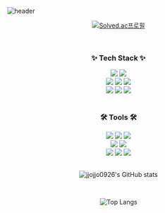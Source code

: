 ![header](https://capsule-render.vercel.app/api?type=waving&color=auto&height=300&text=Jaewon's%20Github&desc=BackEnd%20Development%20Log&fontAlign=55&Desc&descAlign=80)

<div align="center">

[![Solved.ac프로필](http://mazassumnida.wtf/api/v2/generate_badge?boj=jjojjo0926)](https://solved.ac/jjojjo0926)
</div>


<br>

<h3 align="center">✨ Tech Stack ✨</h3>

<div align="center">
<img src="https://img.shields.io/badge/springboot-6DB33F.svg?style=for-the-badge&logo=springboot&logoColor=ffffff" />
<img src="https://img.shields.io/badge/springsecurity-6DB33F.svg?style=for-the-badge&logo=springsecurity&logoColor=ffffff" />

</div>

<div align="center">
<img src="https://img.shields.io/badge/java-007396.svg?style=for-the-badge&logo=java&logoColor=ffffff" />
<img src="https://img.shields.io/badge/jwt-000000.svg?style=for-the-badge&logo=jsonwebtokens&logoColor=ffffff" />
<img src="https://img.shields.io/badge/Query DSL-669DF6.svg?style=for-the-badge&logo=Query DSL&logoColor=ffffff" />
</div>

<div align="center">
<img src="https://img.shields.io/badge/mysql-4479A1.svg?style=for-the-badge&logo=mysql&logoColor=ffffff" />
<img src="https://img.shields.io/badge/docker-2496ED.svg?style=for-the-badge&logo=docker&logoColor=ffffff" />
<img src="https://img.shields.io/badge/aws-232F3E.svg?style=for-the-badge&logo=amazonwebservices&logoColor=ffffff" />
</div>

<br>

<h3 align="center">🛠 Tools 🛠</h3>
<div align="center">
  <img src="https://img.shields.io/badge/git-F05032.svg?style=for-the-badge&logo=git&logoColor=ffffff" />
  <img src="https://img.shields.io/badge/github-181717.svg?style=for-the-badge&logo=github&logoColor=ffffff" />
  <img src="https://img.shields.io/badge/intellij-000000.svg?style=for-the-badge&logo=intellijidea&logoColor=ffffff" />
</div>

<div align="center">
  <img src="https://img.shields.io/badge/postman-FF6C37.svg?style=for-the-badge&logo=postman&logoColor=ffffff" />
  <img src="https://img.shields.io/badge/swagger-85EA2D.svg?style=for-the-badge&logo=swagger&logoColor=ffffff" />
</div>

<div align="center">
  <img src="https://img.shields.io/badge/vscode-007ACC.svg?style=for-the-badge&logo=visualstudiocode&logoColor=ffffff" />
  <img src="https://img.shields.io/badge/figma-F24E1E.svg?style=for-the-badge&logo=figma&logoColor=ffffff" />
  <img src="https://img.shields.io/badge/notion-ffffff.svg?style=for-the-badge&logo=notion&logoColor=000000" />
</div>

<br>

<div align="center">
  
![jjojjo0926's GitHub stats](https://github-readme-stats.vercel.app/api?username=jjojjo0926&show_icons=true&theme=transparent)
</div>

<br>

<div align="center">
  
![Top Langs](https://github-readme-stats.vercel.app/api/top-langs/?username=jjojjo0926&layout=compact)
</div>

<br>
